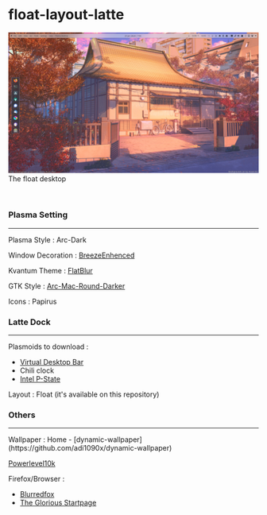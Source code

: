 # float-layout-latte
![Alt text](/screenshot.png?raw=true "Title")
The float desktop

<!-- [Youtube tutorial]() -->
<br>
<h3>Plasma Setting</h3>
<hr>

Plasma Style : Arc-Dark
 
Window Decoration : [BreezeEnhenced](https://github.com/tsujan/BreezeEnhanced)
 
Kvantum Theme : [FlatBlur](https://www.pling.com/p/1326672)
 
GTK Style : [Arc-Mac-Round-Darker](https://www.pling.com/p/1261793/)
 
Icons : Papirus
<br>
<h3>Latte Dock</h3>
<hr>
 Plasmoids to download :
 <ul>
    <!--<li> [Virtual Desktop 
Bar](https://github.com/wsdfhjxc/virtual-desktop-bar) </li>-->
	<li><a href='https://github.com/wsdfhjxc/virtual-desktop-bar'>Virtual 
Desktop 
Bar</a></li>
    <li>  Chili clock</li>
    <li><a href='https://github.com/jsalatas/plasma-pstate.git'>Intel 
P-State</a></li>
<!--     <li> [Intel P-State](https://github.com/jsalatas/plasma-pstate.git) </li> -->
</ul>
 Layout : Float (it's available on this repository)

<h3>Others</h3>
<hr>
Wallpaper : Home - 
[dynamic-wallpaper](https://github.com/adi1090x/dynamic-wallpaper)
 
[Powerlevel10k](https://github.com/romkatv/powerlevel10k)

Firefox/Browser :
 <ul>
	<li><a href='https://github.com/manilarome/blurredfox'>Blurredfox</a></li>
	<li><a href='https://github.com/manilarome/the-glorious-startpage'>The 
Glorious 
Startpage</a></li>
   <!-- <li> [Blurredfox](https://github.com/manilarome/blurredfox)</li>
    <li>[The Glorious 
Startpage](https://github.com/manilarome/the-glorious-startpage)</li>-->
 </ul>
